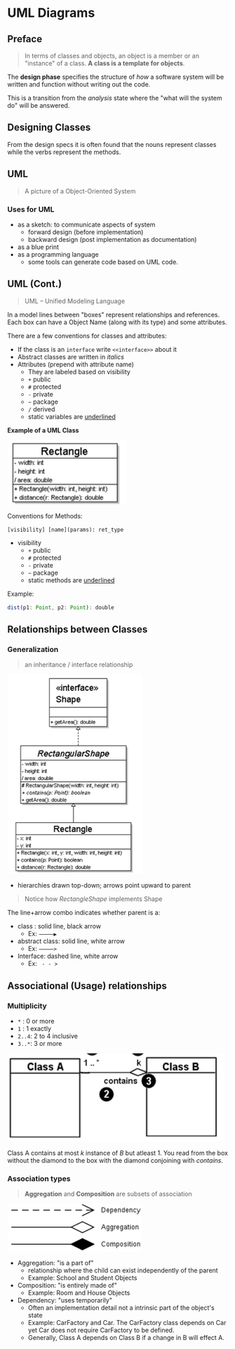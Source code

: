 # UML Diagrams

## Preface

> In terms of classes and objects, an object is a member or an "instance" of a class. **A class is a template for objects**.

The **design phase** specifies the structure of *how* a software system will be written and function without writing out the code. 

This is a transition from the *analysis* state where the "what will the system do" will be answered. 

## Designing Classes
From the design specs it is often found that the nouns represent classes while the verbs represent the methods. 

## UML
> A picture of a Object-Oriented System

### Uses for UML
+ as a sketch: to communicate aspects of system
	+ forward design (before implementation)
	+ backward design (post implementation as documentation)
+ as a blue print
+ as a programming language 
	+ some tools can generate code based on UML code. 

## UML (Cont.)

> UML – Unified Modeling Language

In a model lines between "boxes" represent relationships and references. Each box can have a Object Name (along with its type) and some attributes. 

There are a few conventions for classes and attributes:
+ If the class is an `interface` write `<<interface>>` about it
+ Abstract classes are written in *italics*
+ Attributes (prepend with attribute name)
	+ They are labeled based on visibility
	+ `+` public
	+ `#` protected
	+ `-` private
	+ `~` package
	+ `/` derived
	+ static variables are <u>underlined</u>

**Example of a UML Class**

![UML_ex2](../img/UML_ex2.png)

Conventions for Methods:

```
[visibility] [name](params): ret_type
```

+ visibility
	+ `+` public
	+ `#` protected
	+ `-` private
	+ `~` package
	+ static methods are <u>underlined</u> 

Example:
```typescript
dist(p1: Point, p2: Point): double
```

## Relationships between Classes
### Generalization
> an inheritance / interface  relationship

![generalization_ex_1](../img/generalization_ex_1.png)

+ hierarchies drawn top-down; arrows point upward to parent

> Notice how *RectangleShape* implements Shape

The line+arrow combo indicates whether parent is a: 
+ class : solid line, black arrow
	+ Ex: `⸻▶`
+ abstract class: solid line, white arrow
	+ Ex: `⸻>`
+ Interface: dashed line, white arrow	
	+ Ex: ` - - >`

## Associational (Usage) relationships
### Multiplicity
+ `*` : 0 or more
+ `1` : 1 exactly
+ `2..4`: 2 to 4 inclusive
+ `3..*`: 3 or more

![multiplicity_ex1](../img/multiplicity_ex1.png)

Class A contains at most $k$ instance of $B$ but atleast 1.  You read from the box without the diamond to the box with the diamond conjoining with *contains*. 

### Association types

> **Aggregation** and **Composition** are subsets of association

![association_types](../img/association_types.png)

+ Aggregation: "is a part of"
	+ relationship where the child can exist independently of the parent
	+ Example: School and Student Objects
+ Composition: "is entirely made of"
	+ Example: Room and House Objects
+ Dependency: "uses temporarily"
	+ Often an implementation detail not a intrinsic part of the object's state
	+ Example: CarFactory and Car. The CarFactory class depends on Car yet Car does not require CarFactory to be defined. 
	+ Generally, Class A depends on Class B if a change in B will effect A. 